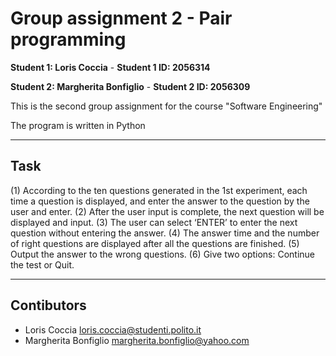 # Group assignment 2 - Pair programming

**Student 1: Loris Coccia** - 
**Student 1 ID: 2056314**

**Student 2: Margherita Bonfiglio** - 
**Student 2 ID: 2056309**

This is the second group assignment for the course "Software Engineering"

The program is written in Python

---

## Task

(1)	According to the ten questions generated in the 1st experiment, each time a question is displayed, and enter the answer to the question by the user and enter.
(2)	 After the user input is complete, the next question will be displayed and input.
(3)	The user can select ‘ENTER’ to enter the next question without entering the answer.
(4)	The answer time and the number of right questions are displayed after all the questions are finished.
(5)	Output the answer to the wrong questions.
(6)	Give two options: Continue the test or Quit.


---

## Contibutors

- Loris Coccia <loris.coccia@studenti.polito.it> 
- Margherita Bonfiglio <margherita.bonfiglio@yahoo.com>
